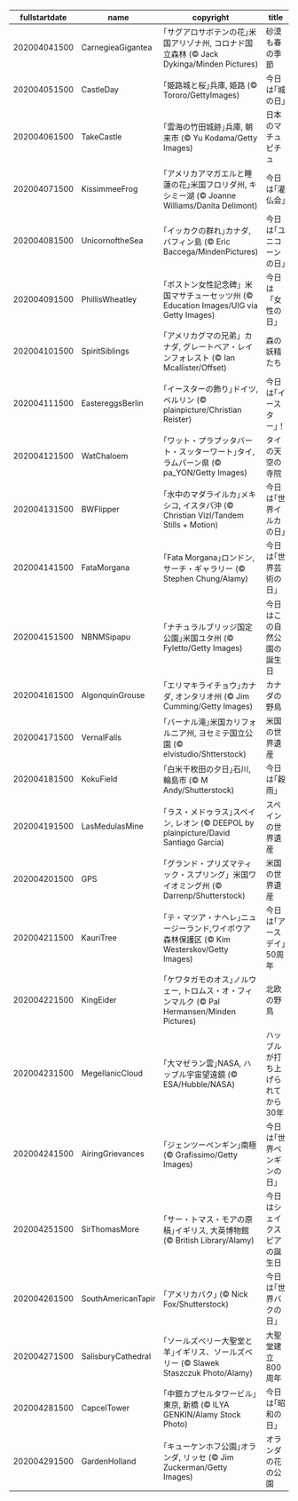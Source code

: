 |fullstartdate|name|copyright|title|image|
|--|--|--|--|--|
202004041500|CarnegieaGigantea|｢サグアロサボテンの花｣米国アリゾナ州, コロナド国立森林 (© Jack Dykinga/Minden Pictures)|砂漠も春の季節|![](/ja-JP/2020/04/202004041500CarnegieaGigantea.jpg)|
202004051500|CastleDay|｢姫路城と桜｣兵庫, 姫路 (© Tororo/GettyImages)|今日は｢城の日｣|![](/ja-JP/2020/04/202004051500CastleDay.jpg)|
202004061500|TakeCastle|｢雲海の竹田城跡｣兵庫, 朝来市 (© Yu Kodama/Getty Images)|日本のマチュピチュ|![](/ja-JP/2020/04/202004061500TakeCastle.jpg)|
202004071500|KissimmeeFrog|｢アメリカアマガエルと睡蓮の花｣米国フロリダ州, キシミー湖  (© Joanne Williams/Danita Delimont)|今日は｢灌仏会｣|![](/ja-JP/2020/04/202004071500KissimmeeFrog.jpg)|
202004081500|UnicornoftheSea|｢イッカクの群れ｣カナダ, バフィン島 (© Eric Baccega/MindenPictures)|今日は｢ユニコーンの日｣|![](/ja-JP/2020/04/202004081500UnicornoftheSea.jpg)|
202004091500|PhillisWheatley|｢ボストン女性記念碑」米国マサチューセッツ州 (© Education Images/UIG via Getty Images)|今日は「女性の日」|![](/ja-JP/2020/04/202004091500PhillisWheatley.jpg)|
202004101500|SpiritSiblings|｢アメリカグマの兄弟」カナダ, グレートベア・レインフォレスト (© Ian Mcallister/Offset)|森の妖精たち|![](/ja-JP/2020/04/202004101500SpiritSiblings.jpg)|
202004111500|EastereggsBerlin|｢イースターの飾り｣ドイツ, ベルリン (© plainpicture/Christian Reister)|今日は｢イースター｣！|![](/ja-JP/2020/04/202004111500EastereggsBerlin.jpg)|
202004121500|WatChaloem|｢ワット・プラプッタバート・スッターワート｣タイ, ラムパーン県 (© pa_YON/Getty Images)|タイの天空の寺院|![](/ja-JP/2020/04/202004121500WatChaloem.jpg)|
202004131500|BWFlipper|｢水中のマダライルカ｣メキシコ, イスタパ沖 (© Christian Vizl/Tandem Stills + Motion)|今日は｢世界イルカの日｣|![](/ja-JP/2020/04/202004131500BWFlipper.jpg)|
202004141500|FataMorgana|｢Fata Morgana｣ロンドン,　サーチ・ギャラリー (© Stephen Chung/Alamy)|今日は｢世界芸術の日｣|![](/ja-JP/2020/04/202004141500FataMorgana.jpg)|
202004151500|NBNMSipapu|｢ナチュラルブリッジ国定公園｣米国ユタ州 (© Fyletto/Getty Images)|今日はこの自然公園の誕生日|![](/ja-JP/2020/04/202004151500NBNMSipapu.jpg)|
202004161500|AlgonquinGrouse|｢エリマキライチョウ｣カナダ, オンタリオ州 (© Jim Cumming/Getty Images)|カナダの野鳥|![](/ja-JP/2020/04/202004161500AlgonquinGrouse.jpg)|
202004171500|VernalFalls|｢バーナル滝｣米国カリフォルニア州, ヨセミテ国立公園 (© elvistudio/Shtterstock)|米国の世界遺産|![](/ja-JP/2020/04/202004171500VernalFalls.jpg)|
202004181500|KokuField|｢白米千枚田の夕日｣石川, 輪島市 (©  M Andy/Shutterstock)|今日は｢穀雨｣|![](/ja-JP/2020/04/202004181500KokuField.jpg)|
202004191500|LasMedulasMine|｢ラス・メドゥラス｣スペイン, レオン (© DEEPOL by plainpicture/David Santiago Garcia)|スペインの世界遺産|![](/ja-JP/2020/04/202004191500LasMedulasMine.jpg)|
202004201500|GPS|｢グランド・プリズマティック・スプリング」米国ワイオミング州 (© Darrenp/Shutterstock)|米国の世界遺産|![](/ja-JP/2020/04/202004201500GPS.jpg)|
202004211500|KauriTree|｢テ・マツア・ナヘレ｣ニュージーランド,ワイポウア森林保護区  (© Kim Westerskov/Getty Images)|今日は｢アースデイ｣50周年|![](/ja-JP/2020/04/202004211500KauriTree.jpg)|
202004221500|KingEider|｢ケワタガモのオス｣ノルウェー, トロムス・オ・フィンマルク (© Pal Hermansen/Minden Pictures)|北欧の野鳥|![](/ja-JP/2020/04/202004221500KingEider.jpg)|
202004231500|MegellanicCloud|｢大マゼラン雲｣NASA, ハッブル宇宙望遠鏡 (© ESA/Hubble/NASA)|ハッブルが打ち上げられてから30年|![](/ja-JP/2020/04/202004231500MegellanicCloud.jpg)|
202004241500|AiringGrievances|｢ジェンツーペンギン｣南極 (© Grafissimo/Getty Images)|今日は｢世界ペンギンの日｣|![](/ja-JP/2020/04/202004241500AiringGrievances.jpg)|
202004251500|SirThomasMore|｢サー・トマス・モアの原稿｣イギリス, 大英博物館 (© British Library/Alamy)|今日はシェイクスピアの誕生日|![](/ja-JP/2020/04/202004251500SirThomasMore.jpg)|
202004261500|SouthAmericanTapir|｢アメリカバク｣ (© Nick Fox/Shutterstock)|今日は｢世界バクの日｣|![](/ja-JP/2020/04/202004261500SouthAmericanTapir.jpg)|
202004271500|SalisburyCathedral|｢ソールズベリー大聖堂と羊｣イギリス、ソールズベリー (© Slawek Staszczuk Photo/Alamy)|大聖堂建立800周年|![](/ja-JP/2020/04/202004271500SalisburyCathedral.jpg)|
202004281500|CapcelTower|｢中銀カプセルタワービル｣東京, 新橋 (© ILYA GENKIN/Alamy Stock Photo)|今日は｢昭和の日｣|![](/ja-JP/2020/04/202004281500CapcelTower.jpg)|
202004291500|GardenHolland|｢キューケンホフ公園｣オランダ, リッセ (© Jim Zuckerman/Getty Images)|オランダの花の公園|![](/ja-JP/2020/04/202004291500GardenHolland.jpg)|

